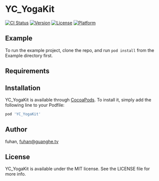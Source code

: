 # YC_YogaKit

[![CI Status](https://img.shields.io/travis/fuhan/YC_YogaKit.svg?style=flat)](https://travis-ci.org/fuhan/YC_YogaKit)
[![Version](https://img.shields.io/cocoapods/v/YC_YogaKit.svg?style=flat)](https://cocoapods.org/pods/YC_YogaKit)
[![License](https://img.shields.io/cocoapods/l/YC_YogaKit.svg?style=flat)](https://cocoapods.org/pods/YC_YogaKit)
[![Platform](https://img.shields.io/cocoapods/p/YC_YogaKit.svg?style=flat)](https://cocoapods.org/pods/YC_YogaKit)

## Example

To run the example project, clone the repo, and run `pod install` from the Example directory first.

## Requirements

## Installation

YC_YogaKit is available through [CocoaPods](https://cocoapods.org). To install
it, simply add the following line to your Podfile:

```ruby
pod 'YC_YogaKit'
```

## Author

fuhan, fuhan@guanghe.tv

## License

YC_YogaKit is available under the MIT license. See the LICENSE file for more info.
